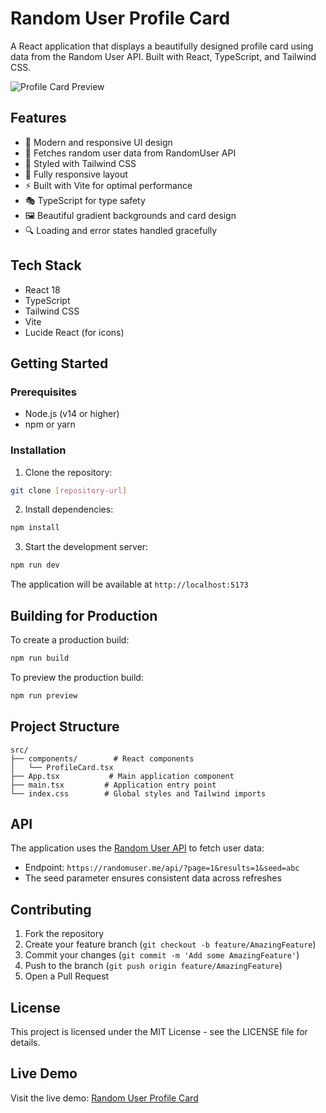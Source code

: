 # Random User Profile Card

A React application that displays a beautifully designed profile card using data from the Random User API. Built with React, TypeScript, and Tailwind CSS.

![Profile Card Preview](https://interview-india.s3.ap-south-1.amazonaws.com/Assignments/Display_Profile.jpg)

## Features

- 🎨 Modern and responsive UI design
- 🔄 Fetches random user data from RandomUser API
- 💅 Styled with Tailwind CSS
- 📱 Fully responsive layout
- ⚡ Built with Vite for optimal performance
- 🎭 TypeScript for type safety
- 🖼️ Beautiful gradient backgrounds and card design
- 🔍 Loading and error states handled gracefully

## Tech Stack

- React 18
- TypeScript
- Tailwind CSS
- Vite
- Lucide React (for icons)

## Getting Started

### Prerequisites

- Node.js (v14 or higher)
- npm or yarn

### Installation

1. Clone the repository:
```bash
git clone [repository-url]
```

2. Install dependencies:
```bash
npm install
```

3. Start the development server:
```bash
npm run dev
```

The application will be available at `http://localhost:5173`

## Building for Production

To create a production build:

```bash
npm run build
```

To preview the production build:

```bash
npm run preview
```

## Project Structure

```
src/
├── components/        # React components
│   └── ProfileCard.tsx
├── App.tsx           # Main application component
├── main.tsx         # Application entry point
└── index.css        # Global styles and Tailwind imports
```

## API

The application uses the [Random User API](https://randomuser.me/) to fetch user data:
- Endpoint: `https://randomuser.me/api/?page=1&results=1&seed=abc`
- The seed parameter ensures consistent data across refreshes

## Contributing

1. Fork the repository
2. Create your feature branch (`git checkout -b feature/AmazingFeature`)
3. Commit your changes (`git commit -m 'Add some AmazingFeature'`)
4. Push to the branch (`git push origin feature/AmazingFeature`)
5. Open a Pull Request

## License

This project is licensed under the MIT License - see the LICENSE file for details.

## Live Demo

Visit the live demo: [Random User Profile Card](https://splendorous-strudel-b7d8b4.netlify.app)